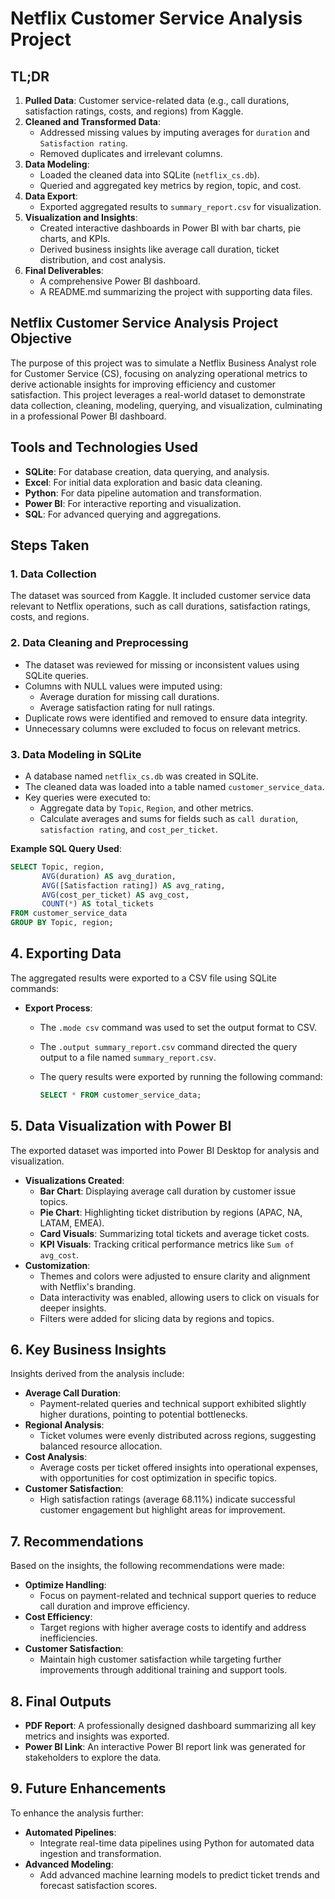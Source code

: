 # **Netflix Customer Service Analysis Project**

## **TL;DR**

1. **Pulled Data**: Customer service-related data (e.g., call durations, satisfaction ratings, costs, and regions) from Kaggle.
2. **Cleaned and Transformed Data**:
   - Addressed missing values by imputing averages for `duration` and `Satisfaction rating`.
   - Removed duplicates and irrelevant columns.
3. **Data Modeling**:
   - Loaded the cleaned data into SQLite (`netflix_cs.db`).
   - Queried and aggregated key metrics by region, topic, and cost.
4. **Data Export**:
   - Exported aggregated results to `summary_report.csv` for visualization.
5. **Visualization and Insights**:
   - Created interactive dashboards in Power BI with bar charts, pie charts, and KPIs.
   - Derived business insights like average call duration, ticket distribution, and cost analysis.
6. **Final Deliverables**:
   - A comprehensive Power BI dashboard.
   - A README.md summarizing the project with supporting data files.


## **Netflix Customer Service Analysis Project Objective**
The purpose of this project was to simulate a Netflix Business Analyst role for Customer Service (CS), focusing on analyzing operational metrics to derive actionable insights for improving efficiency and customer satisfaction. This project leverages a real-world dataset to demonstrate data collection, cleaning, modeling, querying, and visualization, culminating in a professional Power BI dashboard.

## **Tools and Technologies Used**
- **SQLite**: For database creation, data querying, and analysis.
- **Excel**: For initial data exploration and basic data cleaning.
- **Python**: For data pipeline automation and transformation.
- **Power BI**: For interactive reporting and visualization.
- **SQL**: For advanced querying and aggregations.

## **Steps Taken**
### **1. Data Collection**
The dataset was sourced from Kaggle. It included customer service data relevant to Netflix operations, such as call durations, satisfaction ratings, costs, and regions.

### **2. Data Cleaning and Preprocessing**
- The dataset was reviewed for missing or inconsistent values using SQLite queries.
- Columns with NULL values were imputed using:
  - Average duration for missing call durations.
  - Average satisfaction rating for null ratings.
- Duplicate rows were identified and removed to ensure data integrity.
- Unnecessary columns were excluded to focus on relevant metrics.

### **3. Data Modeling in SQLite**
- A database named `netflix_cs.db` was created in SQLite.
- The cleaned data was loaded into a table named `customer_service_data`.
- Key queries were executed to:
  - Aggregate data by `Topic`, `Region`, and other metrics.
  - Calculate averages and sums for fields such as `call duration`, `satisfaction rating`, and `cost_per_ticket`.

**Example SQL Query Used**:
```sql
SELECT Topic, region, 
       AVG(duration) AS avg_duration, 
       AVG([Satisfaction rating]) AS avg_rating, 
       AVG(cost_per_ticket) AS avg_cost, 
       COUNT(*) AS total_tickets
FROM customer_service_data
GROUP BY Topic, region;
```

## **4. Exporting Data**
The aggregated results were exported to a CSV file using SQLite commands:
- **Export Process**:
  - The `.mode csv` command was used to set the output format to CSV.
  - The `.output summary_report.csv` command directed the query output to a file named `summary_report.csv`.
  - The query results were exported by running the following command:

    ```sql
    SELECT * FROM customer_service_data;
    ```

## **5. Data Visualization with Power BI**
The exported dataset was imported into Power BI Desktop for analysis and visualization.
- **Visualizations Created**:
  - **Bar Chart**: Displaying average call duration by customer issue topics.
  - **Pie Chart**: Highlighting ticket distribution by regions (APAC, NA, LATAM, EMEA).
  - **Card Visuals**: Summarizing total tickets and average ticket costs.
  - **KPI Visuals**: Tracking critical performance metrics like `Sum of avg_cost`.
- **Customization**:
  - Themes and colors were adjusted to ensure clarity and alignment with Netflix's branding.
  - Data interactivity was enabled, allowing users to click on visuals for deeper insights.
  - Filters were added for slicing data by regions and topics.

## **6. Key Business Insights**
Insights derived from the analysis include:
- **Average Call Duration**:
  - Payment-related queries and technical support exhibited slightly higher durations, pointing to potential bottlenecks.
- **Regional Analysis**:
  - Ticket volumes were evenly distributed across regions, suggesting balanced resource allocation.
- **Cost Analysis**:
  - Average costs per ticket offered insights into operational expenses, with opportunities for cost optimization in specific topics.
- **Customer Satisfaction**:
  - High satisfaction ratings (average 68.11%) indicate successful customer engagement but highlight areas for improvement.

## **7. Recommendations**
Based on the insights, the following recommendations were made:
- **Optimize Handling**:
  - Focus on payment-related and technical support queries to reduce call duration and improve efficiency.
- **Cost Efficiency**:
  - Target regions with higher average costs to identify and address inefficiencies.
- **Customer Satisfaction**:
  - Maintain high customer satisfaction while targeting further improvements through additional training and support tools.

## **8. Final Outputs**
- **PDF Report**: A professionally designed dashboard summarizing all key metrics and insights was exported.
- **Power BI Link**: An interactive Power BI report link was generated for stakeholders to explore the data.

## **9. Future Enhancements**
To enhance the analysis further:
- **Automated Pipelines**:
  - Integrate real-time data pipelines using Python for automated data ingestion and transformation.
- **Advanced Modeling**:
  - Add advanced machine learning models to predict ticket trends and forecast satisfaction scores.



